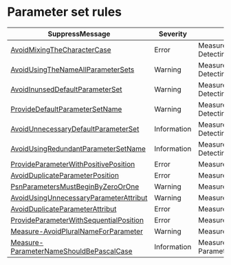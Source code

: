 ﻿# Parameter set rules

| SuppressMessage | Severity | Rule name |
|-----------------------|---------------------------|-----------------------------------------------|
|[AvoidMixingTheCharacterCase](./AvoidMixingTheCharacterCase.md) | Error | Measure-DetectingErrorsInDefaultParameterSetName |
|[AvoidUsingTheNameAllParameterSets](./AvoidUsingTheNameAllParameterSets.md) | Warning | Measure-DetectingErrorsInDefaultParameterSetName |
|[AvoidInunsedDefaultParameterSet](./AvoidInunsedDefaultParameterSet.md) | Warning | Measure-DetectingErrorsInDefaultParameterSetName |
|[ProvideDefaultParameterSetName](./ProvideDefaultParameterSetName.md) | Warning | Measure-DetectingErrorsInDefaultParameterSetName |
|[AvoidUnnecessaryDefaultParameterSet](./AvoidUnnecessaryDefaultParameterSet.md) | Information | Measure-DetectingErrorsInDefaultParameterSetName |
|[AvoidUsingRedundantParameterSetName](./AvoidUsingRedundantParameterSetName.md) | Information | Measure-DetectingErrorsInDefaultParameterSetName |
|[ProvideParameterWithPositivePosition](./ProvideParameterWithPositivePosition.md) | Error | Measure-DetectingErrorsInParameterList |
|[AvoidDuplicateParameterPosition](./AvoidDuplicateParameterPosition.md) | Error | Measure-DetectingErrorsInParameterList |
|[PsnParametersMustBeginByZeroOrOne](./PsnParametersMustBeginByZeroOrOne.md) | Warning | Measure-DetectingErrorsInParameterList |
|[AvoidUsingUnnecessaryParameterAttribut](./AvoidUsingUnnecessaryParameterAttribut.md) | Warning | Measure-DetectingErrorsInParameterList |
|[AvoidDuplicateParameterAttribut](./AvoidDuplicateParameterAttribut.md) | Error | Measure-DetectingErrorsInParameterList |
|[ProvideParameterWithSequentialPosition](./ProvideParameterWithSequentialPosition.md) | Error | Measure-DetectingErrorsInParameterList |
|[Measure-AvoidPluralNameForParameter](./Measure-AvoidPluralNameForParameter.md) | Warning | Measure-AvoidPluralNameForParameter|
|[Measure-ParameterNameShouldBePascalCase](./Measure-ParameterNameShouldBePascalCase.md) | Information | Measure-ParameterNameShouldBePascalCase |


